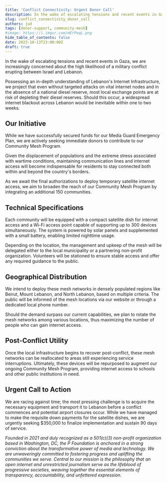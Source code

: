 ```yaml
---
title: 'Conflict Connectivity: Urgent Donor Call'
description: In the wake of escalating tensions and recent events in Gaza, we are increasingly concerned about the high likelihood of a military conflict erupting between Israel and Lebanon.
slug: conflict_connectivity_donor_call
authors: jud
tags: [donor-support, community-mesh]
#image: https://i.imgur.com/mErPwqL.png
hide_table_of_contents: false
date: 2023-10-13T23:00:00Z
draft: true
---
```


In the wake of escalating tensions and recent events in Gaza, we are increasingly concerned about the high likelihood of a military conflict erupting between Israel and Lebanon.

Possessing an in-depth understanding of Lebanon's Internet Infrastructure, we project that even without targeted attacks on vital internet nodes and in the absence of a national diesel reserve, most local exchange points are at risk of depleting their diesel reserves. Should this occur, a widespread internet blackout across Lebanon would be inevitable within one to two weeks.

<!--truncate-->

## Our Initiative

While we have successfully secured funds for our Media Guard Emergency Plan, we are actively seeking immediate donors to contribute to our Community Mesh Program.

Given the displacement of populations and the extreme stress associated with wartime conditions, maintaining communication lines and internet access will become indispensable for residents to stay connected both within and beyond the country's borders.

As we await the final authorizations to deploy temporary satellite internet access, we aim to broaden the reach of our Community Mesh Program by integrating an additional 150 communities.

## Technical Specifications

Each community will be equipped with a compact satellite dish for internet access and a Wi-Fi access point capable of supporting up to 300 devices simultaneously. The system is powered by solar panels and supplemented with a small battery, enabling limited nighttime usage.

Depending on the location, the management and upkeep of the mesh will be delegated either to the local municipality or a partnering non-profit organization. Volunteers will be stationed to ensure stable access and offer any required guidance to the public.

## Geographical Distribution

We intend to deploy these mesh networks in densely populated regions like Beirut, Mount Lebanon, and North Lebanon, based on multiple criteria. The public will be informed of the mesh locations via our website or through a dedicated local phone number.

Should the demand surpass our current capabilities, we plan to rotate the mesh networks among various locations, thus maximizing the number of people who can gain internet access.

## Post-Conflict Utility

Once the local infrastructure begins to recover post-conflict, these mesh networks can be reallocated to areas still experiencing service interruptions. Ultimately, these devices will be repurposed to augment our ongoing Community Mesh Program, providing internet access to schools and other public institutions in need.

## Urgent Call to Action

We are racing against time; the most pressing challenge is to acquire the necessary equipment and transport it to Lebanon before a conflict commences and potential airport closures occur. While we have managed to make the requisite down payments for the satellite dishes, we are urgently seeking $350,000 to finalize implementation and sustain 90 days of service.

_Founded in 2021 and duly recognized as a 501(c)(3) non-profit organization based in Washington, DC, the P Foundation is anchored in a strong conviction about the transformative power of media and technology. We are unwaveringly committed to fostering progress and uplifting the communities we serve. Central to our mission is the philosophy that an open internet and unrestricted journalism serve as the lifeblood of progressive societies, weaving together the essential elements of transparency, accountability, and unfettered expression._
